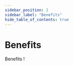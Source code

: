 ```yaml
---
sidebar_position: 2
sidebar_label: "Benefits"
hide_table_of_contents: true
---
```


# Benefits

Benefits !

